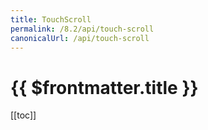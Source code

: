 ```yaml
---
title: TouchScroll
permalink: /8.2/api/touch-scroll
canonicalUrl: /api/touch-scroll
---
```


# {{ $frontmatter.title }}

[[toc]]
